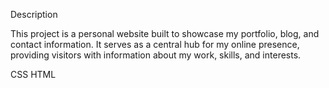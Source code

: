 Description


This project is a personal website built to showcase my portfolio, blog, and contact information. 
It serves as a central hub for my online presence, providing visitors with information about my work, skills, and interests.

CSS
HTML
